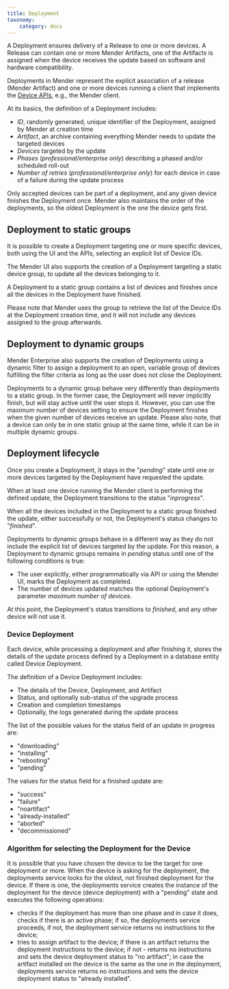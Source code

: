 ```yaml
---
title: Deployment
taxonomy:
    category: docs
---
```


A Deployment ensures delivery of a Release to one or more devices. A Release can contain one or more Mender Artifacts, one of the Artifacts is assigned when the device receives the update based on software and hardware compatibility.

Deployments in Mender represent the explicit association of a release (Mender Artifact) and one or more devices running a client that implements the [Device APIs](../../200.APIs/02.Enterprise/01.Device-APIs/01.Device-authentication/docs.md), e.g., the Mender client.

At its basics, the definition of a Deployment includes:

* *ID*, randomly generated, unique identifier of the Deployment, assigned by Mender at creation time
* *Artifact*, an archive containing everything Mender needs to update the targeted devices
* *Devices* targeted by the update
* *Phases* (_professional/enterprise only_) describing a phased and/or scheduled roll-out
* *Number of retries* (_professional/enterprise only_) for each device in case of a failure during the update process

Only accepted devices can be part of a deployment, and any given device finishes the Deployment once.
Mender also maintains the order of the deployments, so the oldest Deployment is the one the device gets first.

## Deployment to static groups

It is possible to create a Deployment targeting one or more specific devices, both using the UI and the APIs, selecting an explicit list of Device IDs.

The Mender UI also supports the creation of a Deployment targeting a static device group, to update all the devices belonging to it.

A Deployment to a static group contains a list of devices and finishes once all the devices in the Deployment have finished.

Please note that Mender uses the group to retrieve the list of the Device IDs at
the Deployment creation time, and it will not include any devices assigned to the group afterwards.

## Deployment to dynamic groups

Mender Enterprise also supports the creation of Deployments using a dynamic filter to assign a deployment to an open, variable group of devices fulfilling the filter criteria as long as the user does not close the Deployment.

Deployments to a dynamic group behave very differently than deployments to a static
group. In the former case, the Deployment will never implicitly finish, but will stay
active until the user stops it. However, you can use the maximum number
of devices setting to ensure the Deployment finishes when the given number of devices
receive an update. Please also note, that a device can only be in one static
group at the same time, while it can be in multiple dynamic groups.

## Deployment lifecycle

Once you create a Deployment, it stays in the "*pending*" state until one or more
devices targeted by the Deployment have requested the update.

When at least one device running the Mender client is performing the defined update, the Deployment transitions to the status "*inprogress*".

When all the devices included in the Deployment to a static group finished the update, either successfully or not, the Deployment's status changes to "*finished*".

Deployments to dynamic groups behave in a different way as they do not include the explicit list of devices targeted by the update. For this reason, a Deployment to dynamic groups remains in *pending* status until one of the following conditions is true:

* The user explicitly, either programmatically via API or using the Mender UI, marks the Deployment as completed.
* The number of devices updated matches the optional Deployment's parameter *maximum number of devices*.

At this point, the Deployment's status transitions to *finished*, and any other device will not use it.

### Device Deployment

Each device, while processing a deployment and after finishing it, stores the details of the update process defined by a Deployment in a database entity called Device Deployment.

The definition of a Device Deployment includes:

* The details of the Device, Deployment, and Artifact
* Status, and optionally sub-status of the upgrade process
* Creation and completion timestamps
* Optionally, the logs generated during the update process

The list of the possible values for the status field of an update in progress are:

* "downloading"
* "installing"
* "rebooting"
* "pending"

The values for the status field for a finished update are:

* "success"
* "failure"
* "noartifact"
* "already-installed"
* "aborted"
* "decommissioned"

### Algorithm for selecting the Deployment for the Device

It is possible that you have chosen the device to be the target for one deployment or more.
When the device is asking for the deployment, the deployments service looks for
the oldest, not finished deployment for the device.
If there is one, the deployments service creates the instance of the deployment for the device (device deployment) with a "pending" state and executes the following operations:
* checks if the deployment has more than one phase and in case it does, checks if there is an active phase; if so, the deployments service proceeds, if not, the deployment service returns no instructions to the device;
* tries to assign artifact to the device; if there is an artifact returns the deployment instructions to the device; if not - returns no instructions and sets the device deployment status to "no artifact"; in case the artifact installed on the device is the same as the one in the deployment, deployments service returns no instructions and sets the device deployment status to "already installed".
